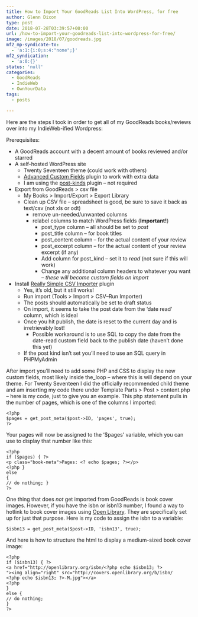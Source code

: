 ```yaml
---
title: How to Import Your GoodReads List Into WordPress, for free
author: Glenn Dixon
type: post
date: 2018-07-28T03:39:57+00:00
url: /how-to-import-your-goodreads-list-into-wordpress-for-free/
image: /images/2018/07/goodreads.jpg
mf2_mp-syndicate-to:
  - 'a:1:{i:0;s:4:"none";}'
mf2_syndication:
  - 'a:0:{}'
status: 'null'
categories:
  - GoodReads
  - IndieWeb
  - OwnYourData
tags:
  - posts

---
```

Here are the steps I took in order to get all of my GoodReads books/reviews over into my IndieWeb-ified Wordpress:

Prerequisites:

  * A GoodReads account with a decent amount of books reviewed and/or starred 
  * A self-hosted WordPress site 
      * Twenty Seventeen theme (could work with others)
      * [Advanced Custom Fields][1] plugin to work with extra data
      * I am using the [post-kinds][2] plugin &#8211; not required
  * Export from GoodReads > csv file 
      * My Books > Import/Export > Export Library 
      * Clean up CSV file &#8211; spreadsheet is good, be sure to save it back as text/csv (not xls or odt) 
          * remove un-needed/unwanted columns 
          * relabel columns to match WordPress fields (**Important!**) 
              * post_type column &#8211; all should be set to _post_ 
              * post_title column &#8211; for book titles 
              * post_content column &#8211; for the actual content of your review 
              * post_excerpt column &#8211; for the actual content of your review excerpt (if any) 
              * Add column for post_kind &#8211; set it to _read_ (not sure if this will work) 
              * Change any additional column headers to whatever you want &#8211; _these will become custom fields on import_ 
  * Install [Really Simple CSV Importer][3] plugin 
      * Yes, it&#8217;s old, but it still works! 
      * Run import (Tools > Import > CSV&#8211;Run Importer) 
      * The posts should automatically be set to draft status
      * On import, it seems to take the post date from the &#8216;date read&#8217; column, which is ideal 
      * Once you hit publish, the date is reset to the current day and is irretrievably lost! 
          * Possible workaround is to use SQL to copy the date from the date-read custom field back to the publish date (haven&#8217;t done this yet) 
      * If the post kind isn&#8217;t set you&#8217;ll need to use an SQL query in PHPMyAdmin

After import you&#8217;ll need to add some PHP and CSS to display the new custom fields, most likely inside the_loop &#8211; where this is will depend on your theme. For Twenty Seventeen I did the officially recommended child theme and am inserting my code there under Template Parts > Post > content.php &#8211; here is my code, just to give you an example. This php statement pulls in the number of pages, which is one of the columns I imported:

    <?php
    $pages = get_post_meta($post->ID, 'pages', true);
    ?>
    

Your pages will now be assigned to the &#8216;$pages&#8217; variable, which you can use to display that number like this:

    <?php 
    if ($pages) { ?>
    <p class="book-meta">Pages: <? echo $pages; ?></p>
    <?php } 
    else 
    { 
    // do nothing; } 
    ?> 
    

One thing that does _not_ get imported from GoodReads is book cover images. However, if you have the isbn or isbn13 number, I found a way to hotlink to book cover images using [Open Library][4]. They are specifically set up for just that purpose. Here is my code to assign the isbn to a variable:

    $isbn13 = get_post_meta($post->ID, 'isbn13', true);
    

And here is how to structure the html to display a medium-sized book cover image:

    <?php 
    if ($isbn13) { ?>
    <a href="http://openlibrary.org/isbn/<?php echo $isbn13; ?>
    "><img align="right" src="http://covers.openlibrary.org/b/isbn/
    <?php echo $isbn13; ?>-M.jpg"></a>
    <?php
    } 
    else { 
    // do nothing; 
    }
    ?>

 [1]: https://wordpress.org/plugins/advanced-custom-fields/
 [2]: https://wordpress.org/plugins/indieweb-post-kinds/
 [3]: https://www.google.com/url?sa=t&rct=j&q=&esrc=s&source=web&cd=1&cad=rja&uact=8&ved=2ahUKEwjIm9e8rc7cAhVE4qwKHc_6BDcQFjAAegQIAxAC&url=https%3A%2F%2Fwordpress.org%2Fplugins%2Freally-simple-csv-importer%2F&usg=AOvVaw0oJgAp4p5VTMFAzwDJmhhE
 [4]: https://blog.openlibrary.org/2018/05/06/turn-your-website-into-a-library/